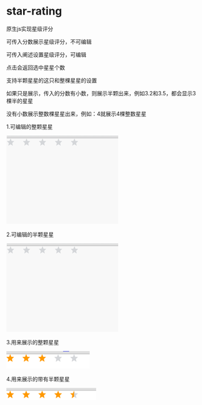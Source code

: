 # star-rating

原生js实现星级评分

可传入分数展示星级评分，不可编辑

可传入阐述设置星级评分，可编辑

点击会返回选中星星个数

支持半颗星星的这只和整棵星星的设置

如果只是展示，传入的分数有小数，则展示半颗出来，例如3.2和3.5，都会显示3棵半的星星

没有小数展示整数棵星星出来，例如：4就展示4棵整数星星

1.可编辑的整颗星星

![image](https://raw.githubusercontent.com/mxcz213/star-rating/master/project-img-readme/1111.gif)

2.可编辑的半颗星星

![image](https://github.com/mxcz213/star-rating/blob/master/project-img-readme/2222.gif)

3.用来展示的整颗星星

![image](https://github.com/mxcz213/star-rating/blob/master/project-img-readme/11111.png)

4.用来展示的带有半颗星星

![image](https://github.com/mxcz213/star-rating/blob/master/project-img-readme/22222.png)

